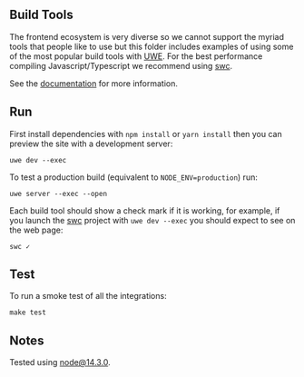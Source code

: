 ## Build Tools

The frontend ecosystem is very diverse so we cannot support the myriad tools that people like to use but this folder includes examples of using some of the most popular build tools with [UWE][]. For the best performance compiling Javascript/Typescript we recommend using [swc](/build/swc).

See the [documentation][docs] for more information.

## Run

First install dependencies with `npm install` or `yarn install` then you can preview the site with a development server:

```
uwe dev --exec
```

To test a production build (equivalent to `NODE_ENV=production`) run:

```
uwe server --exec --open
```

Each build tool should show a check mark if it is working, for example, if you launch the [swc](/build/swc) project with `uwe dev --exec` you should expect to see on the web page:

```text
swc ✓
```

## Test

To run a smoke test of all the integrations:

```
make test
```

## Notes

Tested using node@14.3.0.

[UWE]: https://uwe.app/
[docs]: https://uwe.app/docs/in-depth/build-tools/

